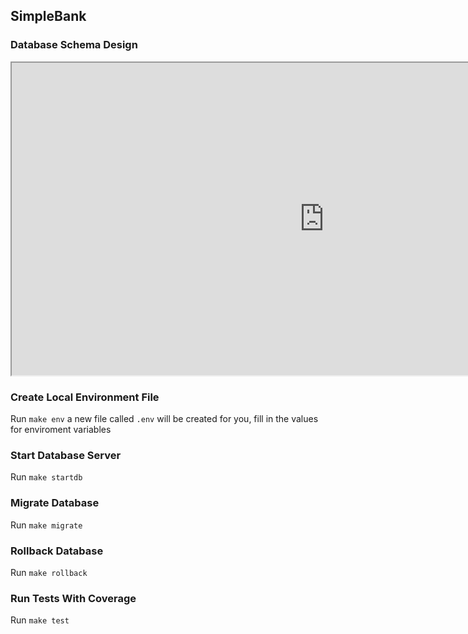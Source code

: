 ## SimpleBank

### Database Schema Design

<iframe width="1000" height="500" src='https://dbdiagram.io/e/62bec8f669be0b672c7f4b8f/66ae52a88b4bb5230e2207e6'> </iframe>

### Create Local Environment File

Run `make env` a new file called `.env` will be created for you, fill in the values for enviroment variables

### Start Database Server

Run `make startdb`

### Migrate Database

Run `make migrate`

### Rollback Database

Run `make rollback`

### Run Tests With Coverage

Run `make test`



